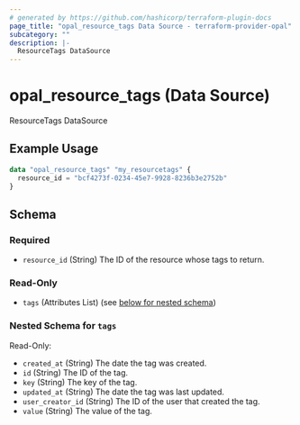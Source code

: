 ```yaml
---
# generated by https://github.com/hashicorp/terraform-plugin-docs
page_title: "opal_resource_tags Data Source - terraform-provider-opal"
subcategory: ""
description: |-
  ResourceTags DataSource
---
```


# opal_resource_tags (Data Source)

ResourceTags DataSource

## Example Usage

```terraform
data "opal_resource_tags" "my_resourcetags" {
  resource_id = "bcf4273f-0234-45e7-9928-8236b3e2752b"
}
```

<!-- schema generated by tfplugindocs -->
## Schema

### Required

- `resource_id` (String) The ID of the resource whose tags to return.

### Read-Only

- `tags` (Attributes List) (see [below for nested schema](#nestedatt--tags))

<a id="nestedatt--tags"></a>
### Nested Schema for `tags`

Read-Only:

- `created_at` (String) The date the tag was created.
- `id` (String) The ID of the tag.
- `key` (String) The key of the tag.
- `updated_at` (String) The date the tag was last updated.
- `user_creator_id` (String) The ID of the user that created the tag.
- `value` (String) The value of the tag.


